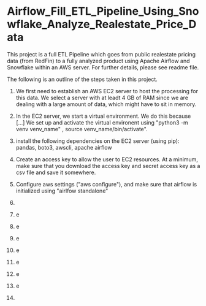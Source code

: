 # Airflow_Fill_ETL_Pipeline_Using_Snowflake_Analyze_Realestate_Price_Data
This project is a full ETL Pipeline which goes from public realestate pricing data (from RedFin) to a fully analyzed product using Apache Airflow and Snowflake within an AWS server. For further details, please see readme file.

The following is an outline of the steps taken in this project.

1. We first need to establish an AWS EC2 server to host the processing for this data. We select a server with at leadt 4 GB of RAM since we are dealing with a large amount of data, which might have to sit in memory.

2.   In the EC2 server, we start a virtual environment. We do this because [...]
      We set up and activate the virtual environent using "python3 -m venv venv_name"
     , source venv_name/bin/activate".

4.  install the following dependencies on the EC2 server (using pip): pandas, boto3, awscli, apache airflow

5.  Create an access key to allow the user to EC2 resources. At a minimum, make sure that you download the access key and secret access key as a csv file and save it somewhere.

6.   Configure aws settings ("aws configure"), and make sure that airflow is initialized using "airlfow standalone"

7.   
8.  e
9.  e
10.  e
11.  e
12.  e
13.  e
14.  e
15.  
